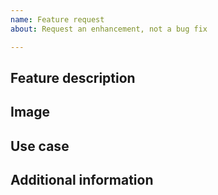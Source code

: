 ```yaml
---
name: Feature request
about: Request an enhancement, not a bug fix

---
```


## Feature description
<!-- In as much detail as possible -->

## Image
<!-- Even a simple sketch of the feature would help -->

## Use case
<!-- What's your use case for this feature? Even if we can't add it, we might be able to address your case. -->

## Additional information
